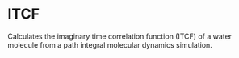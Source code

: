 # ITCF
Calculates the imaginary time correlation function (ITCF) of a water molecule from a path integral molecular dynamics simulation.
